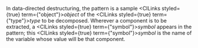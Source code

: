  



In data-directed destructuring, the pattern is a sample <ClLinks styled={true} term={"object"}><i>object</i></ClLinks> of the <ClLinks styled={true} term={"type"}><i>type</i></ClLinks> to be decomposed. Wherever a component is to be extracted, a <ClLinks styled={true} term={"symbol"}><i>symbol</i></ClLinks> appears in the pattern; this <ClLinks styled={true} term={"symbol"}><i>symbol</i></ClLinks> is the name of the variable whose value will be that component. 



